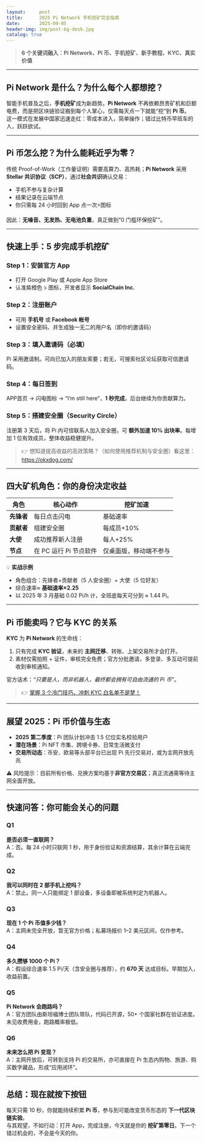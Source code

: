 ```yaml
---
layout:     post
title:      2025 Pi Network 手机挖矿完全指南
date:       2025-09-05
header-img: img/post-bg-desk.jpg
catalog: true
---
```


> **6 个关键词融入：Pi Network、Pi 币、手机挖矿、新手教程、KYC、真实价值**

---

## Pi Network 是什么？为什么每个人都想挖？
智能手机普及之后，**手机挖矿**成为新趋势。**Pi Network** 不再依赖昂贵矿机和巨额电费，而是把区块链验证搬到每个人掌心，仅需每天点一下就能“挖”到 **Pi 币**。  
这一模式在发展中国家迅速走红：零成本进入，简单操作；错过比特币早班车的人，跃跃欲试。

---

## Pi 币怎么挖？为什么能耗近乎为零？
传统 Proof-of-Work（工作量证明）需要高算力、高热耗；**Pi Network** 采用 **Stellar 共识协议（SCP）**，通过**社会共识**确认交易：  

- 手机不参与复杂计算  
- 结果记录在云端节点  
- 你只需每 24 小时回到 App 点一次⚡图标  

因此：**无噪音、无发热、无电池负重**，真正做到“0 门槛环保挖矿”。

---

## 快速上手：5 步完成手机挖矿
### Step 1：安装官方 App
- 打开 Google Play 或 Apple App Store  
- 认准紫橙色 ⍩ 图标，开发者显示 **SocialChain Inc.**  

### Step 2：注册账户  
- 可用 **手机号** 或 **Facebook 帐号**  
- 设置安全密码、并生成独一无二的用户名（即你的邀请码）  

### Step 3：填入邀请码（必填）  
Pi 采用邀请制。可向已加入的朋友索要；若无，可搜索社区论坛获取可信邀请码。  

### Step 4：每日签到  
APP首页 → 闪电图标 → “I’m still here”，**1 秒完成**，后台继续为你贡献算力。  

### Step 5：搭建安全圈（Security Circle）  
注册第 3 天后，将 Pi 内可信联系人加入安全圈，可 **额外加速 10% 出块率**。每增加 1 位有效成员，整体收益稳健提升。  

> 👉 想知道提高收益的高效策略？（如何使用推荐机制与安全圈）看这里：https://okxdog.com/

---

## 四大矿机角色：你的身份决定收益
| 角色         | 核心动作                      | 挖矿加速                 |
|--------------|-------------------------------|--------------------------|
| **先锋者**   | 每日点击闪电                  | 基础速率                 |
| **贡献者**   | 组建安全圈                    | 每成员+10%               |
| **大使**     | 成功推荐新人注册              | 每人+25%                 |
| **节点**     | 在 PC 运行 Pi 节点软件        | 仅桌面版，移动端不参与   |

💡 **实战示例**  
- 角色组合：先锋者+贡献者（5 人安全圈）+ 大使（5 位好友）  
- 综合速率≈ **基础速率×2.25**  
- 以 2025 年 3 月基础 0.02 Pi/h 计，全班底每天可分到 ≈ 1.44 Pi。  

---

## Pi 币能卖吗？它与 KYC 的关系
**KYC** 为 **Pi Network** 的生命线：  
1. 只有完成 **KYC 验证**，未来的 **主网迁移**、转账、上架交易所才会打开。  
2. 素材仅需拍照 + 证件，审核完全免费；官方分批邀请，多登录、多互动可提前收到审核通知。  

官方话术：*“只要是人，而非机器人，最终都会拥有可自由流通的 Pi 币”*。

> 👉 [掌握 3 个冷门技巧，冲刺 KYC 白名单不是梦！](https://okxdog.com/)

---

## 展望 2025：Pi 币价值与生态
- **2025 第二季度**：Pi 团队计划冲击 1.5 亿位实名校验用户  
- **潜在场景**：Pi NFT 市集、跨境卡券、日常生活微支付  
- **交易所动态**：币安、欧易等头部平台已出现 Pi 先行交易对，或为主网开放先兆  

⚠️ 风险提示：目前所有价格、兑换方案均基于**非官方交易区**；真正流通需等待主网全面开放。

---

## 快速问答：你可能会关心的问题
### Q1  
**是否必须一直联网？**  
A：否。每 24 小时只联网 1 秒，用于身份验证和资源结算，其余计算在云端完成。

### Q2  
**我可以同时在 2 部手机上挖吗？**  
A：禁止。同一人只能绑定 1 部设备，多设备即被系统判定为机器人。

### Q3  
**现在 1 个 Pi 币值多少钱？**  
A：主网未完全开放，暂无官方价格；私募场报价 1–2 美元区间，仅作参考。

### Q4  
**多久攒够 1000 个 Pi？**  
A：假设综合速率 1.5 Pi/天（含安全圈与推荐），约 **670 天** 达成目标。早期加入，收益前置。

### Q5  
**Pi Network 会跑路吗？**  
A：官方团队由斯坦福博士团队带队，代码已开源，50+ 个国家社群在验证进度。未见收费用金，跑路概率极低。

### Q6  
**未来怎么把 Pi 变现？**  
A：主网开放后，可转到支持 Pi 的交易所，亦可直接在 Pi 生态内购物、旅游、购买数字藏品，形成“应用闭环”。

---

## 总结：现在就按下按钮
每天只需 10 秒，你就能持续积累 **Pi 币**，参与到可能改变货币形态的 **下一代区块链实验**。  
与其观望，不如行动：打开 App，完成注册，今天就是你的 **挖矿第零日**。下一个错过机会的，不会是今天的你。